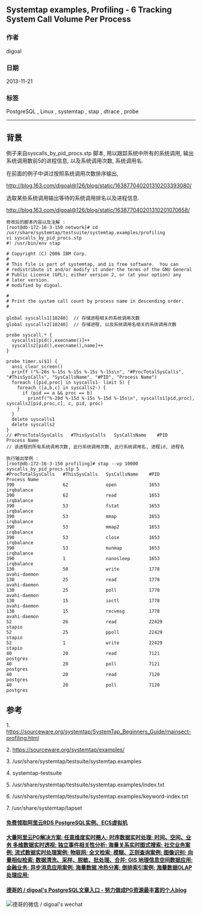 ## Systemtap examples, Profiling - 6 Tracking System Call Volume Per Process   
                                                                                                                                       
### 作者                                                                                                                                   
digoal                                                                                                                                     
                                                                                                                                 
### 日期                                                                                                                                                    
2013-11-21                                                                                                                            
                                                                                                                                  
### 标签                                                                                                                                 
PostgreSQL , Linux , systemtap , stap , dtrace , probe                                                                                                                                  
                                                                                                                                                                   
----                                                                                                                                           
                                                                                                                                                                               
## 背景              
例子来自syscalls_by_pid_procs.stp 脚本, 用以跟踪系统中所有的系统调用, 输出系统调用数前5的进程信息, 以及系统调用次数, 系统调用名.  
  
在前面的例子中讲过按照系统调用次数排序输出,   
  
http://blog.163.com/digoal@126/blog/static/163877040201310203393080/  
  
选取某些系统调用输出等待的系统调用排名以及进程信息.  
  
http://blog.163.com/digoal@126/blog/static/163877040201310201070658/  
  
```  
修改后的脚本内容以及注解 :   
[root@db-172-16-3-150 network]# cd /usr/share/systemtap/testsuite/systemtap.examples/profiling  
vi syscalls_by_pid_procs.stp  
#! /usr/bin/env stap  
  
# Copyright (C) 2006 IBM Corp.  
#  
# This file is part of systemtap, and is free software.  You can  
# redistribute it and/or modify it under the terms of the GNU General  
# Public License (GPL); either version 2, or (at your option) any  
# later version.  
# modified by digoal.  
  
#  
# Print the system call count by process name in descending order.  
#  
  
global syscalls1[10240]  // 存储进程相关的系统调用次数  
global syscalls2[10240]  // 存储进程, 以及系统调用名相关的系统调用次数  
  
probe syscall.* {  
  syscalls1[pid(),execname()]++  
  syscalls2[pid(),execname(),name]++  
}  
  
probe timer.s($1) {  
  ansi_clear_screen()  
  printf ("%-20s %-15s %-15s %-15s %-15s\n", "#ProcTotalSysCalls", "#ThisSysCalls", "SysCallsName", "#PID", "Process Name")  
  foreach ([pid,proc] in syscalls1- limit 5) {  
    foreach ([a,b,c] in syscalls2-) {  
      if (pid == a && proc == b)  
        printf("%-20d %-15d %-15s %-15d %-15s\n", syscalls1[pid,proc], syscalls2[pid,proc,c], c, pid, proc)  
    }  
  }  
  delete syscalls1  
  delete syscalls2  
}  
// #ProcTotalSysCalls   #ThisSysCalls   SysCallsName    #PID            Process Name     
// 该进程的所有系统调用次数, 此行系统调用次数, 此行系统调用名, 进程id, 进程名  
  
执行输出举例 :   
[root@db-172-16-3-150 profiling]# stap --vp 10000 syscalls_by_pid_procs.stp 5  
#ProcTotalSysCalls   #ThisSysCalls   SysCallsName    #PID            Process Name     
390                  62              open            1653            irqbalance       
390                  62              read            1653            irqbalance       
390                  53              fstat           1653            irqbalance       
390                  53              mmap            1653            irqbalance       
390                  53              mmap2           1653            irqbalance       
390                  53              close           1653            irqbalance       
390                  53              munmap          1653            irqbalance       
390                  1               nanosleep       1653            irqbalance       
130                  50              write           1778            avahi-daemon     
130                  25              read            1778            avahi-daemon     
130                  25              poll            1778            avahi-daemon     
130                  15              ioctl           1778            avahi-daemon     
130                  15              recvmsg         1778            avahi-daemon     
52                   26              read            22429           stapio           
52                   25              ppoll           22429           stapio           
52                   1               write           22429           stapio           
40                   20              read            7121            postgres         
40                   20              poll            7121            postgres         
40                   20              read            7120            postgres         
40                   20              poll            7120            postgres   
```  
  
## 参考  
1\. https://sourceware.org/systemtap/SystemTap_Beginners_Guide/mainsect-profiling.html  
  
2\. https://sourceware.org/systemtap/examples/  
  
3\. /usr/share/systemtap/testsuite/systemtap.examples  
  
4\. systemtap-testsuite  
  
  
5\. /usr/share/systemtap/testsuite/systemtap.examples/index.txt  
  
6\. /usr/share/systemtap/testsuite/systemtap.examples/keyword-index.txt  
  
7\. /usr/share/systemtap/tapset  
      
  
  
  
  
  
  
  
  
  
  
  
  
  
  
  
  
  
  
  
  
  
  
  
  
  
  
  
  
  
  
  
  
  
  
  
  
  
#### [免费领取阿里云RDS PostgreSQL实例、ECS虚拟机](https://www.aliyun.com/database/postgresqlactivity "57258f76c37864c6e6d23383d05714ea")
  
  
#### [大量阿里云PG解决方案: 任意维度实时圈人; 时序数据实时处理; 时间、空间、业务 多维数据实时透视; 独立事件相关性分析; 海量关系实时图式搜索; 社交业务案例; 流式数据实时处理案例; 物联网; 全文检索; 模糊、正则查询案例; 图像识别; 向量相似检索; 数据清洗、采样、脱敏、批处理、合并; GIS 地理信息空间数据应用; 金融业务; 异步消息应用案例; 海量数据 冷热分离; 倒排索引案例; 海量数据OLAP处理应用;](https://yq.aliyun.com/topic/118 "40cff096e9ed7122c512b35d8561d9c8")
  
  
#### [德哥的 / digoal's PostgreSQL文章入口 - 努力做成PG资源最丰富的个人blog](https://github.com/digoal/blog/blob/master/README.md "22709685feb7cab07d30f30387f0a9ae")
  
  
![德哥的微信 / digoal's wechat](../pic/digoal_weixin.jpg "f7ad92eeba24523fd47a6e1a0e691b59")
  
